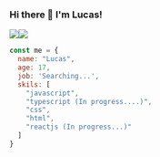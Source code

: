 ### Hi there 👋  I'm Lucas!

<div style="display:flex; flex-direction: row;">
  <img src="https://github-readme-stats.vercel.app/api?username=LucasAlt40&show_icons=true&t&theme=react"/>
  <img src="https://github-readme-stats.vercel.app/api/top-langs/?username=LucasAlt40&layout=compact" />
</div>

```javascript
const me = {
  name: "Lucas",
  age: 17,
  job: 'Searching...',
  skils: [
    "javascript",
    "typescript (In progress....)",
    "css",
    "html",
    "reactjs (In progress...)"
  ]
}
```

<!--
**LucasAlt40/LucasAlt40** is a ✨ _special_ ✨ repository because its `README.md` (this file) appears on your GitHub profile.

Here are some ideas to get you started:

- 🔭 I’m currently working on ...
- 🌱 I’m currently learning ...
- 👯 I’m looking to collaborate on ...
- 🤔 I’m looking for help with ...
- 💬 Ask me about ...
- 📫 How to reach me: ...
- 😄 Pronouns: ...
- ⚡ Fun fact: ...
-->

